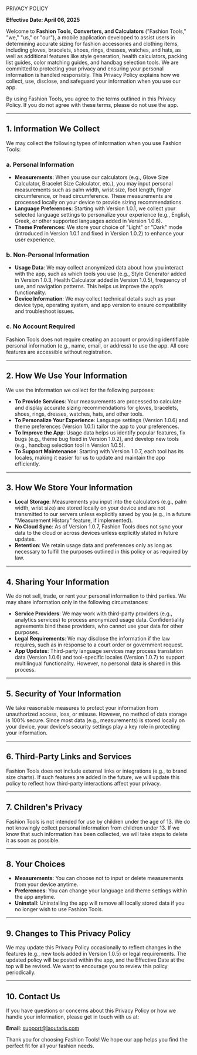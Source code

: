 
PRIVACY POLICY

**Effective Date: April 06, 2025**

Welcome to **Fashion Tools, Converters, and Calculators** ("Fashion Tools," "we," "us," or "our"), a mobile application developed to assist users in determining accurate sizing for fashion accessories and clothing items, including gloves, bracelets, shoes, rings, dresses, watches, and hats, as well as additional features like style generation, health calculators, packing list guides, color matching guides, and handbag selection tools. We are committed to protecting your privacy and ensuring your personal information is handled responsibly. This Privacy Policy explains how we collect, use, disclose, and safeguard your information when you use our app.

By using Fashion Tools, you agree to the terms outlined in this Privacy Policy. If you do not agree with these terms, please do not use the app.

---

## 1. Information We Collect

We may collect the following types of information when you use Fashion Tools:

### a. Personal Information

- **Measurements**: When you use our calculators (e.g., Glove Size Calculator, Bracelet Size Calculator, etc.), you may input personal measurements such as palm width, wrist size, foot length, finger circumference, or head circumference. These measurements are processed locally on your device to provide sizing recommendations.
- **Language Preferences**: Starting with Version 1.0.1, we collect your selected language settings to personalize your experience (e.g., English, Greek, or other supported languages added in Version 1.0.6).
- **Theme Preferences**: We store your choice of "Light" or "Dark" mode (introduced in Version 1.0.1 and fixed in Version 1.0.2) to enhance your user experience.

### b. Non-Personal Information

- **Usage Data**: We may collect anonymized data about how you interact with the app, such as which tools you use (e.g., Style Generator added in Version 1.0.3, Health Calculator added in Version 1.0.5), frequency of use, and navigation patterns. This helps us improve the app’s functionality.
- **Device Information**: We may collect technical details such as your device type, operating system, and app version to ensure compatibility and troubleshoot issues.

### c. No Account Required

Fashion Tools does not require creating an account or providing identifiable personal information (e.g., name, email, or address) to use the app. All core features are accessible without registration.

---

## 2. How We Use Your Information

We use the information we collect for the following purposes:

- **To Provide Services**: Your measurements are processed to calculate and display accurate sizing recommendations for gloves, bracelets, shoes, rings, dresses, watches, hats, and other tools.
- **To Personalize Your Experience**: Language settings (Version 1.0.6) and theme preferences (Version 1.0.1) tailor the app to your preferences.
- **To Improve the App**: Usage data helps us identify popular features, fix bugs (e.g., theme bug fixed in Version 1.0.2), and develop new tools (e.g., handbag selection tool in Version 1.0.5).
- **To Support Maintenance**: Starting with Version 1.0.7, each tool has its locales, making it easier for us to update and maintain the app efficiently.

---

## 3. How We Store Your Information

- **Local Storage**: Measurements you input into the calculators (e.g., palm width, wrist size) are stored locally on your device and are not transmitted to our servers unless explicitly saved by you (e.g., in a future "Measurement History" feature, if implemented).
- **No Cloud Sync**: As of Version 1.0.7, Fashion Tools does not sync your data to the cloud or across devices unless explicitly stated in future updates.
- **Retention**: We retain usage data and preferences only as long as necessary to fulfill the purposes outlined in this policy or as required by law.

---

## 4. Sharing Your Information

We do not sell, trade, or rent your personal information to third parties. We may share information only in the following circumstances:

- **Service Providers**: We may work with third-party providers (e.g., analytics services) to process anonymized usage data. Confidentiality agreements bind these providers, who cannot use your data for other purposes.
- **Legal Requirements**: We may disclose the information if the law requires, such as in response to a court order or government request.
- **App Updates**: Third-party language services may process translation data (Version 1.0.6) and tool-specific locales (Version 1.0.7) to support multilingual functionality. However, no personal data is shared in this process.

---

## 5. Security of Your Information

We take reasonable measures to protect your information from unauthorized access, loss, or misuse. However, no method of data storage is 100% secure. Since most data (e.g., measurements) is stored locally on your device, your device's security settings play a key role in protecting your information.

---

## 6. Third-Party Links and Services

Fashion Tools does not include external links or integrations (e.g., to brand size charts). If such features are added in the future, we will update this policy to reflect how third-party interactions affect your privacy.

---

## 7. Children's Privacy

Fashion Tools is not intended for use by children under the age of 13. We do not knowingly collect personal information from children under 13. If we know that such information has been collected, we will take steps to delete it as soon as possible.

---

## 8. Your Choices

- **Measurements**: You can choose not to input or delete measurements from your device anytime.
- **Preferences**: You can change your language and theme settings within the app anytime.
- **Uninstall**: Uninstalling the app will remove all locally stored data if you no longer wish to use Fashion Tools.

---

## 9. Changes to This Privacy Policy

We may update this Privacy Policy occasionally to reflect changes in the features (e.g., new tools added in Version 1.0.5) or legal requirements. The updated policy will be posted within the app, and the Effective Date at the top will be revised. We want to encourage you to review this policy periodically.

---

## 10. Contact Us

If you have questions or concerns about this Privacy Policy or how we handle your information, please get in touch with us at:

**Email**: [support@laoutaris.com](mailto:support@laoutaris.com)  

Thank you for choosing Fashion Tools! We hope our app helps you find the perfect fit for all your fashion needs.
